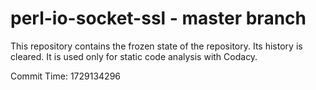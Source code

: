# perl-io-socket-ssl - master branch

This repository contains the frozen state of the repository.
Its history is cleared. It is used only for static code
analysis with Codacy.

Commit Time: 1729134296
